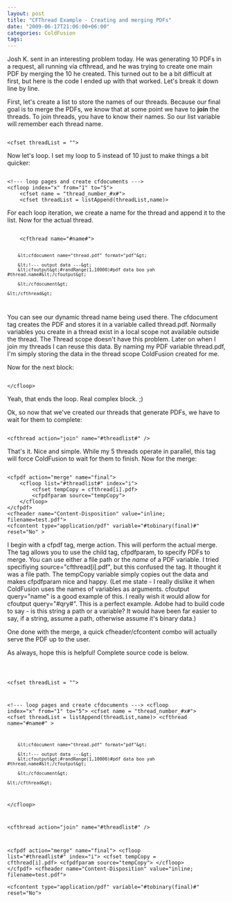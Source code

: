 ```yaml
---
layout: post
title: "CFThread Example - Creating and merging PDFs"
date: "2009-06-17T21:06:00+06:00"
categories: ColdFusion 
tags: 
---
```


Josh K. sent in an interesting problem today. He was generating 10 PDFs in a request, all running via cfthread, and he was trying to create one main PDF by merging the 10 he created. This turned out to be a bit difficult at first, but here is the code I ended up with that worked. Let's break it down line by line.
<!--more-->
First, let's create a list to store the names of our threads. Because our final goal is to merge the PDFs, we know that at some point we have to <b>join</b> the threads. To join threads, you have to know their names. So our list variable will remember each thread name.

<code>
&lt;cfset threadList = ""&gt;
</code>

Now let's loop. I set my loop to 5 instead of 10 just to make things a bit quicker:

<code>
&lt;!--- loop pages and create cfdocuments ---&gt;
&lt;cfloop index="x" from="1" to="5"&gt;
	&lt;cfset name = "thread_number_#x#"&gt;
	&lt;cfset threadList = listAppend(threadList,name)&gt;
</code>

For each loop iteration, we create a name for the thread and append it to the list. Now for the actual thread.

<code>
	&lt;cfthread name="#name#"&gt;
	
		&lt;cfdocument name="thread.pdf" format="pdf"&gt;
				
		&lt;!--- output data ---&gt;
		&lt;cfoutput&gt;#randRange(1,10000)#pdf data boo yah #thread.name#&lt;/cfoutput&gt;		
		
		&lt;/cfdocument&gt;

	&lt;/cfthread&gt;
</code>

You can see our dynamic thread name being used there. The cfdocument tag creates the PDF and stores it in a variable called thread.pdf. Normally variables you create in a thread exist in a local scope not available outside the thread. The Thread scope doesn't have this problem. Later on when I join my threads I can reuse this data. By naming my PDF variable thread.pdf, I'm simply storing the data in the thread scope ColdFusion created for me.

Now for the next block:

<code>
&lt;/cfloop&gt;
</code>

Yeah, that ends the loop. Real complex block. ;)

Ok, so now that we've created our threads that generate PDFs, we have to wait for them to complete:

<code>
&lt;cfthread action="join" name="#threadlist#" /&gt;
</code>

That's it. Nice and simple. While my 5 threads operate in parallel, this tag will force ColdFusion to wait for them to finish. Now for the merge:

<code>
&lt;cfpdf action="merge" name="final"&gt;
	&lt;cfloop list="#threadlist#" index="i"&gt;
		&lt;cfset tempCopy = cfthread[i].pdf&gt;
		&lt;cfpdfparam source="tempCopy"&gt;
	&lt;/cfloop&gt;
&lt;/cfpdf&gt;
&lt;cfheader name="Content-Disposition" value="inline; filename=test.pdf"&gt;		
&lt;cfcontent type="application/pdf" variable="#tobinary(final)#" reset="No" &gt;
</code>

I begin with a cfpdf tag, merge action. This will perform the actual merge. The tag allows you to use the child tag, cfpdfparam, to specify PDFs to merge. You can use either a file path or the <i>name</i> of a PDF variable. I tried specifiying source="cfthread[i].pdf", but this confused the tag. It thought it was a file path. The tempCopy variable simply copies out the data and makes cfpdfparam nice and happy. (Let me state - I really dislike it when ColdFusion uses the names of variables as arguments. cfoutput query="name" is a good example of this. I really wish it would allow for cfoutput query="#qry#". This is a perfect example. Adobe had to build code to say - is this string a path or a variable? It would have been far easier to say, if a string, assume a path, otherwise assume it's binary data.)

One done with the merge, a quick cfheader/cfcontent combo will actually serve the PDF up to the user.

As always, hope this is helpful! Complete source code is below.

<code>


&lt;cfset threadList = ""&gt;

&lt;!--- loop pages and create cfdocuments ---&gt;
&lt;cfloop index="x" from="1" to="5"&gt;
	&lt;cfset name = "thread_number_#x#"&gt;
	&lt;cfset threadList = listAppend(threadList,name)&gt;
	&lt;cfthread name="#name#" &gt;
	
		&lt;cfdocument name="thread.pdf" format="pdf"&gt;
				
		&lt;!--- output data ---&gt;
		&lt;cfoutput&gt;#randRange(1,10000)#pdf data boo yah #thread.name#&lt;/cfoutput&gt;		
		
		&lt;/cfdocument&gt;

	&lt;/cfthread&gt;
	
&lt;/cfloop&gt;

&lt;cfthread action="join" name="#threadlist#" /&gt;

&lt;cfpdf action="merge" name="final"&gt;
	&lt;cfloop list="#threadlist#" index="i"&gt;
		&lt;cfset tempCopy = cfthread[i].pdf&gt;
		&lt;cfpdfparam source="tempCopy"&gt;
	&lt;/cfloop&gt;
&lt;/cfpdf&gt;
&lt;cfheader name="Content-Disposition" value="inline; filename=test.pdf"&gt;		
&lt;cfcontent type="application/pdf" variable="#tobinary(final)#" reset="No"&gt;
</code>